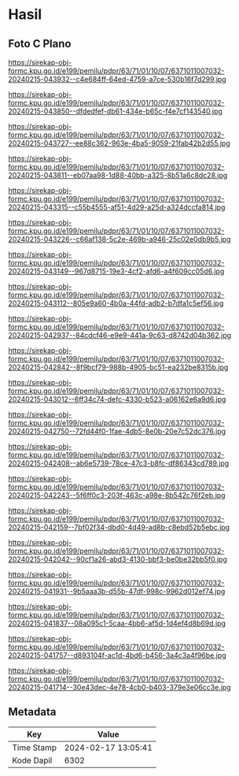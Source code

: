 # Hasil

## Foto C Plano

https://sirekap-obj-formc.kpu.go.id/e199/pemilu/pdpr/63/71/01/10/07/6371011007032-20240215-043932--c4e684ff-64ed-4759-a7ce-530b16f7d299.jpg

https://sirekap-obj-formc.kpu.go.id/e199/pemilu/pdpr/63/71/01/10/07/6371011007032-20240215-043850--dfdedfef-db61-434e-b65c-f4e7cf143540.jpg

https://sirekap-obj-formc.kpu.go.id/e199/pemilu/pdpr/63/71/01/10/07/6371011007032-20240215-043727--ee88c362-963e-4ba5-9059-21fab42b2d55.jpg

https://sirekap-obj-formc.kpu.go.id/e199/pemilu/pdpr/63/71/01/10/07/6371011007032-20240215-043811--eb07aa98-1d88-40bb-a325-8b51a6c8dc28.jpg

https://sirekap-obj-formc.kpu.go.id/e199/pemilu/pdpr/63/71/01/10/07/6371011007032-20240215-043315--c55b4555-af51-4d29-a25d-a324dccfa814.jpg

https://sirekap-obj-formc.kpu.go.id/e199/pemilu/pdpr/63/71/01/10/07/6371011007032-20240215-043226--c66af138-5c2e-469b-a946-25c02e0db9b5.jpg

https://sirekap-obj-formc.kpu.go.id/e199/pemilu/pdpr/63/71/01/10/07/6371011007032-20240215-043149--967d8715-19e3-4cf2-afd6-a4f609cc05d6.jpg

https://sirekap-obj-formc.kpu.go.id/e199/pemilu/pdpr/63/71/01/10/07/6371011007032-20240215-043112--805e9a60-4b0a-44fd-adb2-b7dfa1c5ef56.jpg

https://sirekap-obj-formc.kpu.go.id/e199/pemilu/pdpr/63/71/01/10/07/6371011007032-20240215-042937--84cdcf46-e9e9-441a-9c63-d8742d04b362.jpg

https://sirekap-obj-formc.kpu.go.id/e199/pemilu/pdpr/63/71/01/10/07/6371011007032-20240215-042842--8f9bcf79-988b-4905-bc51-ea232be8315b.jpg

https://sirekap-obj-formc.kpu.go.id/e199/pemilu/pdpr/63/71/01/10/07/6371011007032-20240215-043012--6ff34c74-defc-4330-b523-a06162e6a9d6.jpg

https://sirekap-obj-formc.kpu.go.id/e199/pemilu/pdpr/63/71/01/10/07/6371011007032-20240215-042750--72fd44f0-1fae-4db5-8e0b-20e7c52dc376.jpg

https://sirekap-obj-formc.kpu.go.id/e199/pemilu/pdpr/63/71/01/10/07/6371011007032-20240215-042408--ab6e5739-78ce-47c3-b8fc-df86343cd789.jpg

https://sirekap-obj-formc.kpu.go.id/e199/pemilu/pdpr/63/71/01/10/07/6371011007032-20240215-042243--5f6ff0c3-203f-463c-a98e-8b542c76f2eb.jpg

https://sirekap-obj-formc.kpu.go.id/e199/pemilu/pdpr/63/71/01/10/07/6371011007032-20240215-042159--7bf02f34-dbd0-4d49-ad8b-c8ebd52b5ebc.jpg

https://sirekap-obj-formc.kpu.go.id/e199/pemilu/pdpr/63/71/01/10/07/6371011007032-20240215-042042--90cf1a26-abd3-4130-bbf3-be0be32bb5f0.jpg

https://sirekap-obj-formc.kpu.go.id/e199/pemilu/pdpr/63/71/01/10/07/6371011007032-20240215-041931--9b5aaa3b-d55b-47df-998c-9962d012ef74.jpg

https://sirekap-obj-formc.kpu.go.id/e199/pemilu/pdpr/63/71/01/10/07/6371011007032-20240215-041837--08a095c1-5caa-4bb6-af5d-1d4ef4d8b69d.jpg

https://sirekap-obj-formc.kpu.go.id/e199/pemilu/pdpr/63/71/01/10/07/6371011007032-20240215-041757--d893104f-ac1d-4bd6-b456-3a4c3a4f96be.jpg

https://sirekap-obj-formc.kpu.go.id/e199/pemilu/pdpr/63/71/01/10/07/6371011007032-20240215-041714--30e43dec-4e78-4cb0-b403-379e3e06cc3e.jpg


## Metadata

| Key        | Value               |
| ---------- | ------------------- |
| Time Stamp | 2024-02-17 13:05:41 |
| Kode Dapil | 6302                |



